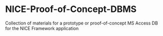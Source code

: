 # NICE-Proof-of-Concept-DBMS
Collection of materials for a prototype or proof-of-concept MS Access DB for the NICE Framework application
